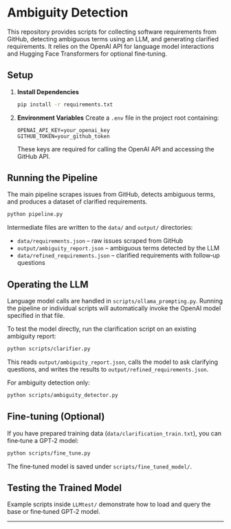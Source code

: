 # Ambiguity Detection

This repository provides scripts for collecting software requirements from GitHub, detecting ambiguous terms using an LLM, and generating clarified requirements. It relies on the OpenAI API for language model interactions and Hugging Face Transformers for optional fine‑tuning.

## Setup

1. **Install Dependencies**
   ```bash
   pip install -r requirements.txt
   ```
2. **Environment Variables**
   Create a `.env` file in the project root containing:
   ```
   OPENAI_API_KEY=your_openai_key
   GITHUB_TOKEN=your_github_token
   ```
   These keys are required for calling the OpenAI API and accessing the GitHub API.

## Running the Pipeline

The main pipeline scrapes issues from GitHub, detects ambiguous terms, and produces a dataset of clarified requirements.

```bash
python pipeline.py
```

Intermediate files are written to the `data/` and `output/` directories:
- `data/requirements.json` – raw issues scraped from GitHub
- `output/ambiguity_report.json` – ambiguous terms detected by the LLM
- `data/refined_requirements.json` – clarified requirements with follow‑up questions

## Operating the LLM

Language model calls are handled in `scripts/ollama_prompting.py`. Running the pipeline or individual scripts will automatically invoke the OpenAI model specified in that file.

To test the model directly, run the clarification script on an existing ambiguity report:
```bash
python scripts/clarifier.py
```
This reads `output/ambiguity_report.json`, calls the model to ask clarifying questions, and writes the results to `output/refined_requirements.json`.

For ambiguity detection only:
```bash
python scripts/ambiguity_detector.py
```

## Fine‑tuning (Optional)

If you have prepared training data (`data/clarification_train.txt`), you can fine‑tune a GPT‑2 model:
```bash
python scripts/fine_tune.py
```
The fine‑tuned model is saved under `scripts/fine_tuned_model/`.

## Testing the Trained Model

Example scripts inside `LLMtest/` demonstrate how to load and query the base or fine‑tuned GPT‑2 model.

---

